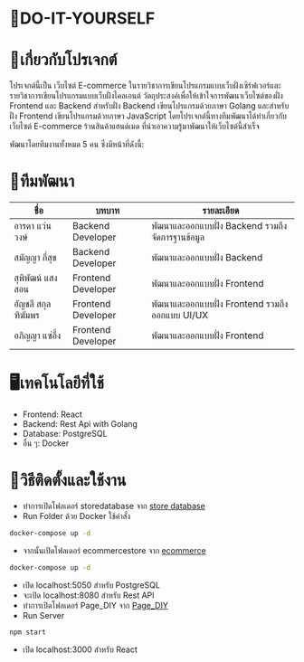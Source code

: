 ﻿# 📍DO-IT-YOURSELF
# 🔗เกี่ยวกับโปรเจกต์
โปรเจกต์นี้เป็น เว็บไซต์ E-commerce ในรายวิชาการเขียนโปรแกรมแบบเว็บฝั่งเซิร์ฟเวอร์และรายวิชาการเขียนโปรแกรมแบบเว็บฝั่งไคลเอนต์ วัตถุประสงค์เพื่อให้เข้าใจการพัฒนาเว็บไซต์ของฝั่ง Frontend และ Backend สำหรับฝั่ง Backend เขียนโปรแกรมด้วยภาษา Golang และสำหรับฝั่ง Frontend เขียนโปรแกรมด้วยภาษา JavaScript โดยโปรเจกต์นี้ทางทีมพัฒนาได้ทำเกี่ยวกับเว็บไซต์ E-commerce ร้านสินค้าแฮนด์เมด ที่นำเอาความรู้มาพัฒนาให้เว็บไซต์นี้สำเร็จ

พัฒนาโดยทีมงานทั้งหมด 5 คน ซึ่งมีหน้าที่ดังนี้:
 
# 🏡ทีมพัฒนา
| ชื่อ | บทบาท | รายละเอียด |
|------|------|----------|
| อารดา แว่นวงษ์ | Backend Developer | พัฒนาและออกแบบฝั่ง Backend รวมถึงจัดการฐานข้อมูล |
| สมัญญา กี่สุข | Backend Developer | พัฒนาและออกแบบฝั่ง Backend |
| สุพิพัฒน์ แสงสอน | Frontend Developer | พัฒนาและออกแบบฝั่ง Frontend |
| อัญชลี สกุลฑิฆัมพร | Frontend Developer | พัฒนาและออกแบบฝั่ง Frontend รวมถึงออกแบบ UI/UX |
| อภิญญา แซ่อึ้ง | Frontend Developer | พัฒนาและออกแบบฝั่ง Frontend |

# 🖥️เทคโนโลยีที่ใช้
- Frontend: React
- Backend: Rest Api with Golang
- Database: PostgreSQL
- อื่น ๆ: Docker

# 🔌วิธีติดตั้งและใช้งาน
- ทำการเปิดโฟลเดอร์ storedatabase จาก [store database](storedatabase)
- Run Folder ด้วย Docker ใช้คำสั่ง 
```bash 
docker-compose up -d 
```
- จากนั้นเปิดโฟลเดอร์ ecommercestore จาก [ecommerce](ecommercestore)
```bash 
docker-compose up -d 
```
- เปิด localhost:5050 สำหรับ PostgreSQL
- จะเปิด localhost:8080 สำหรับ Rest API
- ทำการเปิดโฟลเดอร์ Page_DIY จาก [Page_DIY](Page_DIY/diy)
- Run Server
```bash 
npm start
```
- เปิด localhost:3000 สำหรับ React
